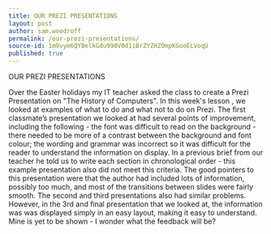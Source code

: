 ```yaml
---
title: OUR PREZI PRESENTATIONS
layout: post
author: sam.woodroff
permalink: /our-prezi-presentations/
source-id: 1m9vym6QYBelkGdu990V0d1iBrZYZHZOmpKGooELVoqU
published: true
---
```

OUR PREZI PRESENTATIONS

Over the Easter holidays my IT teacher asked the class to create a Prezi Presentation on "The History of Computers". In this week's lesson , we looked at examples of what to do and what not to do on Prezi. The first classmate’s presentation we looked at had several  points of improvement, including the following -  the font was difficult to read on the background - there needed to be more of a contrast between the background and font colour; the wording and grammar was incorrect so it was difficult for the reader to understand the information on display. In a previous brief from our teacher he told us to write each section in chronological order - this example presentation also did not meet this criteria. The good pointers to this presentation were that the author had included lots of information, possibly too much, and most of the transitions between slides were fairly smooth. The second and third presentations also had similar problems.  However, in the 3rd and final presentation that we looked at, the information was was displayed simply in an easy layout, making it easy to understand.  Mine is yet to be shown - I wonder what the feedback will be?     

